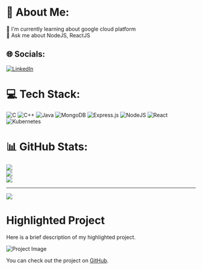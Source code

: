 # 💫 About Me:
🌱 I'm currently learning about google cloud platform<br>💬 Ask me about NodeJS, ReactJS


## 🌐 Socials:
[![LinkedIn](https://img.shields.io/badge/LinkedIn-%230077B5.svg?logo=linkedin&logoColor=white)](https://linkedin.com/in/vikash-kumar-14782823b) 

# 💻 Tech Stack:
![C](https://img.shields.io/badge/c-%2300599C.svg?style=for-the-badge&logo=c&logoColor=white) ![C++](https://img.shields.io/badge/c++-%2300599C.svg?style=for-the-badge&logo=c%2B%2B&logoColor=white) ![Java](https://img.shields.io/badge/java-%23ED8B00.svg?style=for-the-badge&logo=java&logoColor=white) ![MongoDB](https://img.shields.io/badge/MongoDB-%234ea94b.svg?style=for-the-badge&logo=mongodb&logoColor=white) ![Express.js](https://img.shields.io/badge/express.js-%23404d59.svg?style=for-the-badge&logo=express&logoColor=%2361DAFB) ![NodeJS](https://img.shields.io/badge/node.js-6DA55F?style=for-the-badge&logo=node.js&logoColor=white) ![React](https://img.shields.io/badge/react-%2320232a.svg?style=for-the-badge&logo=react&logoColor=%2361DAFB) ![Kubernetes](https://img.shields.io/badge/kubernetes-%23326ce5.svg?style=for-the-badge&logo=kubernetes&logoColor=white)
# 📊 GitHub Stats:
![](https://github-readme-stats.vercel.app/api?username=vikraj01&theme=radical&hide_border=false&include_all_commits=false&count_private=false)<br/>
![](https://github-readme-streak-stats.herokuapp.com/?user=vikraj01&theme=radical&hide_border=false)<br/>
![](https://github-readme-stats.vercel.app/api/top-langs/?username=vikraj01&theme=radical&hide_border=false&include_all_commits=false&count_private=false&layout=compact)

---
[![](https://visitcount.itsvg.in/api?id=vikraj01&icon=0&color=0)](https://visitcount.itsvg.in)

<!-- Proudly created with GPRM ( https://gprm.itsvg.in ) -->
# Highlighted Project

Here is a brief description of my highlighted project. 

![Project Image](path/to/image)

You can check out the project on [GitHub](https://vikraj01.github.io/reddlite/).

